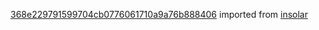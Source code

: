 [368e229791599704cb0776061710a9a76b888406](https://github.com/insolar/insolar/commit/368e229791599704cb0776061710a9a76b888406) imported from [insolar](https://github.com/insolar/insolar)
